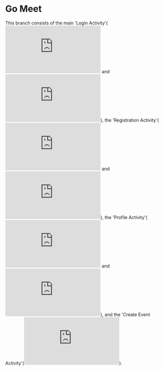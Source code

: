 # Go Meet

This branch consists of the main 'Login Activity'(![.java](https://github.com/kev5/Go-Meet/blob/keval/app/src/main/java/com/example/keval/gomeet/LoginActivity.java) and ![.xml](https://github.com/kev5/Go-Meet/blob/keval/app/src/main/res/layout/activity_login.xml)), the 'Registration Activity'(![.java](https://github.com/kev5/Go-Meet/blob/keval/app/src/main/java/com/example/keval/gomeet/MainActivity.java) and ![.xml](https://github.com/kev5/Go-Meet/blob/keval/app/src/main/res/layout/activity_main.xml)), the 'Profile Activity'(![.java](https://github.com/kev5/Go-Meet/blob/keval/app/src/main/java/com/example/keval/gomeet/ProfileActivity.java) and ![.xml](https://github.com/kev5/Go-Meet/blob/keval/app/src/main/res/layout/activity_profile.xml)), and the 'Create Event Activity'(![.xml](https://github.com/kev5/Go-Meet/blob/keval/app/src/main/res/layout/create_event.xml)). 
